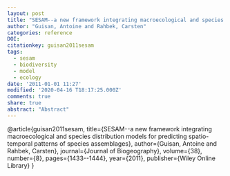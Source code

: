 ```yaml
---
layout: post
title: "SESAM--a new framework integrating macroecological and species distribution models for predicting spatio-temporal patterns of species assemblages"
author: "Guisan, Antoine and Rahbek, Carsten"
categories: reference
DOI:
citationkey: guisan2011sesam
tags:
  - sesam
  - biodiversity
  - model
  - ecology
date: '2011-01-01 11:27'
modified: '2020-04-16 T18:17:25.000Z'
comments: true
share: true
abstract: "Abstract"
---
```

@article{guisan2011sesam,
  title={SESAM--a new framework integrating macroecological and species distribution models for predicting spatio-temporal patterns of species assemblages},
  author={Guisan, Antoine and Rahbek, Carsten},
  journal={Journal of Biogeography},
  volume={38},
  number={8},
  pages={1433--1444},
  year={2011},
  publisher={Wiley Online Library}
}
